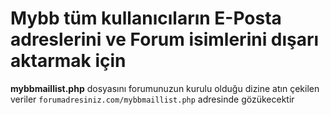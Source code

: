 # Mybb tüm kullanıcıların E-Posta adreslerini ve Forum isimlerini dışarı aktarmak için

<b>mybbmaillist.php</b> dosyasını forumunuzun kurulu olduğu dizine atın
çekilen veriler <code>forumadresiniz.com/mybbmaillist.php</code> adresinde gözükecektir
